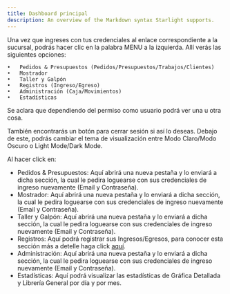 ```yaml
---
title: Dashboard principal
description: An overview of the Markdown syntax Starlight supports.
---
```


Una vez que ingreses con tus credenciales al enlace correspondiente a la sucursal, podrás hacer clic en la palabra MENU a la izquierda. Allí verás las siguientes opciones:

	•	Pedidos & Presupuestos (Pedidos/Presupuestos/Trabajos/Clientes)
	•	Mostrador
	•	Taller y Galpón
	•	Registros (Ingreso/Egreso)
	•	Administración (Caja/Movimientos)
	•	Estadísticas

Se aclara que dependiendo del permiso como usuario podrá ver una u otra cosa.

También encontrarás un botón para cerrar sesión si así lo deseas. Debajo de este, podrás cambiar el tema de visualización entre Modo Claro/Modo Oscuro o Light Mode/Dark Mode.

Al hacer click en:

- Pedidos & Presupuestos: Aquí abrirá una nueva pestaña y lo enviará a dicha sección, la cual le pedira loguearse con sus credenciales de ingreso nuevamente (Email y Contraseña).
- Mostrador:  Aquí abrirá una nueva pestaña y lo enviará a dicha sección, la cual le pedira loguearse con sus credenciales de ingreso nuevamente (Email y Contraseña).
- Taller y Galpón: Aquí abrirá una nueva pestaña y lo enviará a dicha sección, la cual le pedira loguearse con sus credenciales de ingreso nuevamente (Email y Contraseña).
- Registros: Aquí podrá registrar sus Ingresos/Egresos, para conocer esta sección más a detelle haga click [aquí](/team/1register/).
- Administración: Aquí abrirá una nueva pestaña y lo enviará a dicha sección, la cual le pedira loguearse con sus credenciales de ingreso nuevamente (Email y Contraseña).
- Estadísticas: Aquí podrá visualizar las estadísticas de Gráfica Detallada y Librería General por día y por mes.